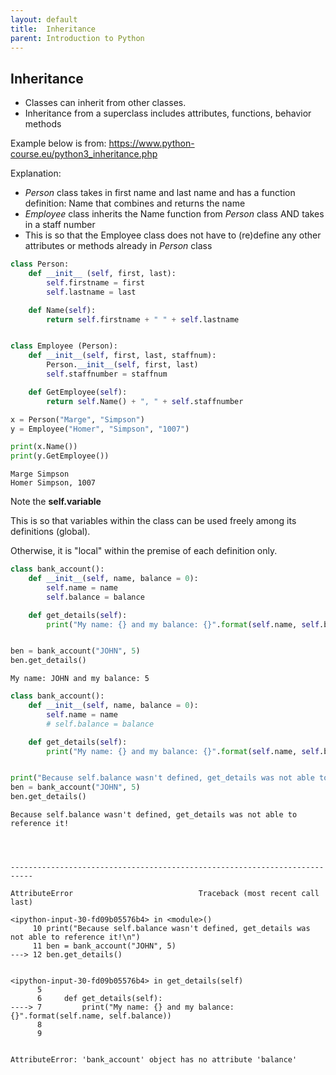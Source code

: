 ```yaml
---
layout: default
title:  Inheritance
parent: Introduction to Python
---
```


## Inheritance
+ Classes can inherit from other classes.
+ Inheritance from a superclass includes attributes, functions, behavior methods

Example below is from: https://www.python-course.eu/python3_inheritance.php

Explanation:
+ _Person_ class takes in first name and last name and has a function definition: Name that combines and returns the name
+ _Employee_ class inherits the Name function from _Person_ class AND takes in a staff number
 + This is so that the Employee class does not have to (re)define any other attributes or methods already in _Person_ class





```python
class Person:
    def __init__ (self, first, last):
        self.firstname = first
        self.lastname = last

    def Name(self):
        return self.firstname + " " + self.lastname


class Employee (Person):
    def __init__(self, first, last, staffnum):
        Person.__init__(self, first, last)
        self.staffnumber = staffnum

    def GetEmployee(self):
        return self.Name() + ", " + self.staffnumber
```


```python
x = Person("Marge", "Simpson")
y = Employee("Homer", "Simpson", "1007")

print(x.Name())
print(y.GetEmployee())
```

    Marge Simpson
    Homer Simpson, 1007


Note the **self.variable**

This is so that variables within the class can be used freely among its definitions (global).

Otherwise, it is "local" within the premise of each definition only.


```python
class bank_account():
    def __init__(self, name, balance = 0):
        self.name = name
        self.balance = balance

    def get_details(self):
        print("My name: {} and my balance: {}".format(self.name, self.balance))


ben = bank_account("JOHN", 5)
ben.get_details()
```

    My name: JOHN and my balance: 5



```python
class bank_account():
    def __init__(self, name, balance = 0):
        self.name = name
        # self.balance = balance

    def get_details(self):
        print("My name: {} and my balance: {}".format(self.name, self.balance))


print("Because self.balance wasn't defined, get_details was not able to reference it!\n")
ben = bank_account("JOHN", 5)
ben.get_details()
```

    Because self.balance wasn't defined, get_details was not able to reference it!




    ---------------------------------------------------------------------------

    AttributeError                            Traceback (most recent call last)

    <ipython-input-30-fd09b05576b4> in <module>()
         10 print("Because self.balance wasn't defined, get_details was not able to reference it!\n")
         11 ben = bank_account("JOHN", 5)
    ---> 12 ben.get_details()


    <ipython-input-30-fd09b05576b4> in get_details(self)
          5
          6     def get_details(self):
    ----> 7         print("My name: {} and my balance: {}".format(self.name, self.balance))
          8
          9


    AttributeError: 'bank_account' object has no attribute 'balance'
